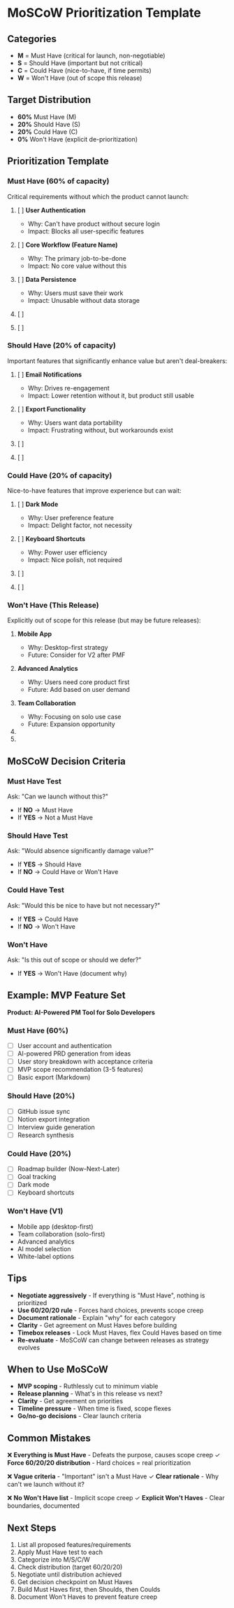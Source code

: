 # MoSCoW Prioritization Template

## Categories

- **M** = Must Have (critical for launch, non-negotiable)
- **S** = Should Have (important but not critical)
- **C** = Could Have (nice-to-have, if time permits)
- **W** = Won't Have (out of scope this release)

## Target Distribution

- **60%** Must Have (M)
- **20%** Should Have (S)
- **20%** Could Have (C)
- **0%** Won't Have (explicit de-prioritization)

## Prioritization Template

### Must Have (60% of capacity)

Critical requirements without which the product cannot launch:

1. [ ] **User Authentication**
   - Why: Can't have product without secure login
   - Impact: Blocks all user-specific features

2. [ ] **Core Workflow (Feature Name)**
   - Why: The primary job-to-be-done
   - Impact: No core value without this

3. [ ] **Data Persistence**
   - Why: Users must save their work
   - Impact: Unusable without data storage

4. [ ]

5. [ ]

### Should Have (20% of capacity)

Important features that significantly enhance value but aren't deal-breakers:

1. [ ] **Email Notifications**
   - Why: Drives re-engagement
   - Impact: Lower retention without it, but product still usable

2. [ ] **Export Functionality**
   - Why: Users want data portability
   - Impact: Frustrating without, but workarounds exist

3. [ ]

4. [ ]

### Could Have (20% of capacity)

Nice-to-have features that improve experience but can wait:

1. [ ] **Dark Mode**
   - Why: User preference feature
   - Impact: Delight factor, not necessity

2. [ ] **Keyboard Shortcuts**
   - Why: Power user efficiency
   - Impact: Nice polish, not required

3. [ ]

4. [ ]

### Won't Have (This Release)

Explicitly out of scope for this release (but may be future releases):

1. **Mobile App**
   - Why: Desktop-first strategy
   - Future: Consider for V2 after PMF

2. **Advanced Analytics**
   - Why: Users need core product first
   - Future: Add based on user demand

3. **Team Collaboration**
   - Why: Focusing on solo use case
   - Future: Expansion opportunity

4.

5.

## MoSCoW Decision Criteria

### Must Have Test
Ask: "Can we launch without this?"
- If **NO** → Must Have
- If **YES** → Not a Must Have

### Should Have Test
Ask: "Would absence significantly damage value?"
- If **YES** → Should Have
- If **NO** → Could Have or Won't Have

### Could Have Test
Ask: "Would this be nice to have but not necessary?"
- If **YES** → Could Have
- If **NO** → Won't Have

### Won't Have
Ask: "Is this out of scope or should we defer?"
- If **YES** → Won't Have (document why)

## Example: MVP Feature Set

**Product: AI-Powered PM Tool for Solo Developers**

### Must Have (60%)
- [ ] User account and authentication
- [ ] AI-powered PRD generation from ideas
- [ ] User story breakdown with acceptance criteria
- [ ] MVP scope recommendation (3-5 features)
- [ ] Basic export (Markdown)

### Should Have (20%)
- [ ] GitHub issue sync
- [ ] Notion export integration
- [ ] Interview guide generation
- [ ] Research synthesis

### Could Have (20%)
- [ ] Roadmap builder (Now-Next-Later)
- [ ] Goal tracking
- [ ] Dark mode
- [ ] Keyboard shortcuts

### Won't Have (V1)
- Mobile app (desktop-first)
- Team collaboration (solo-first)
- Advanced analytics
- AI model selection
- White-label options

## Tips

- **Negotiate aggressively** - If everything is "Must Have", nothing is prioritized
- **Use 60/20/20 rule** - Forces hard choices, prevents scope creep
- **Document rationale** - Explain "why" for each category
- **Clarity** - Get agreement on Must Haves before building
- **Timebox releases** - Lock Must Haves, flex Could Haves based on time
- **Re-evaluate** - MoSCoW can change between releases as strategy evolves

## When to Use MoSCoW

- **MVP scoping** - Ruthlessly cut to minimum viable
- **Release planning** - What's in this release vs next?
- **Clarity** - Get agreement on priorities
- **Timeline pressure** - When time is fixed, scope flexes
- **Go/no-go decisions** - Clear launch criteria

## Common Mistakes

❌ **Everything is Must Have** - Defeats the purpose, causes scope creep
✓ **Force 60/20/20 distribution** - Hard choices = real prioritization

❌ **Vague criteria** - "Important" isn't a Must Have
✓ **Clear rationale** - Why can't we launch without it?

❌ **No Won't Have list** - Implicit scope creep
✓ **Explicit Won't Haves** - Clear boundaries, documented

## Next Steps

1. List all proposed features/requirements
2. Apply Must Have test to each
3. Categorize into M/S/C/W
4. Check distribution (target 60/20/20)
5. Negotiate until distribution achieved
6. Get decision checkpoint on Must Haves
7. Build Must Haves first, then Shoulds, then Coulds
8. Document Won't Haves to prevent feature creep
